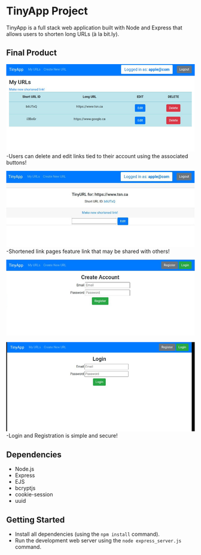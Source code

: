 # TinyApp Project

TinyApp is a full stack web application built with Node and Express that allows users to shorten long URLs (à la bit.ly).

## Final Product

!["Main Url Page"](https://github.com/DERPDERP91357/tinyapp/blob/main/docs/tiny%20app%20main%20page.jpg?raw=true)
-Users can delete and edit links tied to their account using the associated buttons!


!["Individual Pages for Each Shortened Link"](https://github.com/DERPDERP91357/tinyapp/blob/main/docs/tinyapp%20individual.jpg?raw=true)
-Shortened link pages feature link that may be shared with others!

!["Registration Page"](https://github.com/DERPDERP91357/tinyapp/blob/main/docs/tiny%20app%20register.jpg?raw=true)

!["Login Page"](https://github.com/DERPDERP91357/tinyapp/blob/main/docs/tinyapp%20login.jpg?raw=true)
-Login and Registration is simple and secure! 

## Dependencies

- Node.js
- Express
- EJS
- bcryptjs
- cookie-session
- uuid

## Getting Started

- Install all dependencies (using the `npm install` command).
- Run the development web server using the `node express_server.js` command.